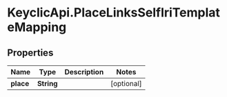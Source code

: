 # KeyclicApi.PlaceLinksSelfIriTemplateMapping

## Properties
Name | Type | Description | Notes
------------ | ------------- | ------------- | -------------
**place** | **String** |  | [optional] 


